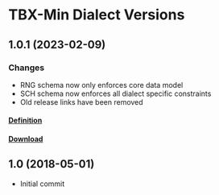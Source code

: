 # TBX-Min Dialect Versions

## 1.0.1 (2023-02-09)

### Changes

- RNG schema now only enforces core data model
- SCH schema now enforces all dialect specific constraints
- Old release links have been removed

#### [Definition](https://github.com/LTAC-Global/TBX-Min_dialect/releases/download/v1.0.1/TBX-Min_Definition.pdf)
#### [Download](https://github.com/LTAC-Global/TBX-Min_dialect/releases/download/v1.0.1/TBX-Min_dialect_v1.0.1.zip)


## 1.0 (2018-05-01)
- Initial commit
